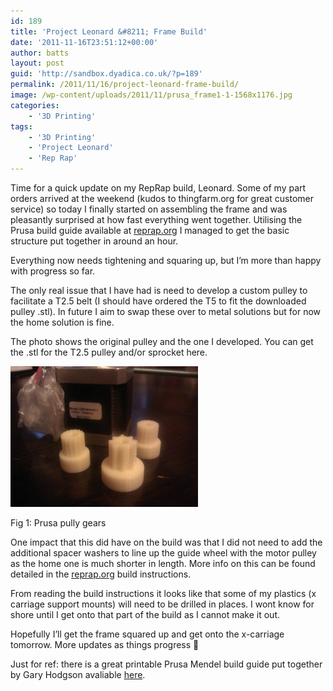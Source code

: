 ```yaml
---
id: 189
title: 'Project Leonard &#8211; Frame Build'
date: '2011-11-16T23:51:12+00:00'
author: batts
layout: post
guid: 'http://sandbox.dyadica.co.uk/?p=189'
permalink: /2011/11/16/project-leonard-frame-build/
image: /wp-content/uploads/2011/11/prusa_frame1-1-1568x1176.jpg
categories:
    - '3D Printing'
tags:
    - '3D Printing'
    - 'Project Leonard'
    - 'Rep Rap'
---
```


Time for a quick update on my RepRap build, Leonard. Some of my part orders arrived at the weekend (kudos to thingfarm.org for great customer service) so today I finally started on assembling the frame and was pleasantly surprised at how fast everything went together. Utilising the Prusa build guide available at [reprap.org](http://reprap.org/wiki/Prusa_Mendel_Assembly "Prusa Mendel Assembly Guide") I managed to get the basic structure put together in around an hour.

Everything now needs tightening and squaring up, but I’m more than happy with progress so far.

The only real issue that I have had is need to develop a custom pulley to facilitate a T2.5 belt (I should have ordered the T5 to fit the downloaded pulley .stl). In future I aim to swap these over to metal solutions but for now the home solution is fine.

The photo shows the original pulley and the one I developed. You can get the .stl for the T2.5 pulley and/or sprocket here.

![](/wp-content/uploads/2011/11/prusa_gears-300x225.jpg "prusa_gears")

<span class="caption">Fig 1: Prusa pully gears</span>

One impact that this did have on the build was that I did not need to add the additional spacer washers to line up the guide wheel with the motor pulley as the home one is much shorter in length. More info on this can be found detailed in the [reprap.org](http://reprap.org/wiki/Prusa_Mendel_Assembly "Prusa Mendel Assembly Guide") build instructions.

From reading the build instructions it looks like that some of my plastics (x carriage support mounts) will need to be drilled in places. I wont know for shore until I get onto that part of the build as I cannot make it out.

Hopefully I’ll get the frame squared up and get onto the x-carriage tomorrow. More updates as things progress 🙂

Just for ref: there is a great printable Prusa Mendel build guide put together by Gary Hodgson avaliable [here](http://garyhodgson.com/reprap/prusa-mendel-visual-instructions/ "Prusa Mendel Assembly Guide - Gary Hodgson").
